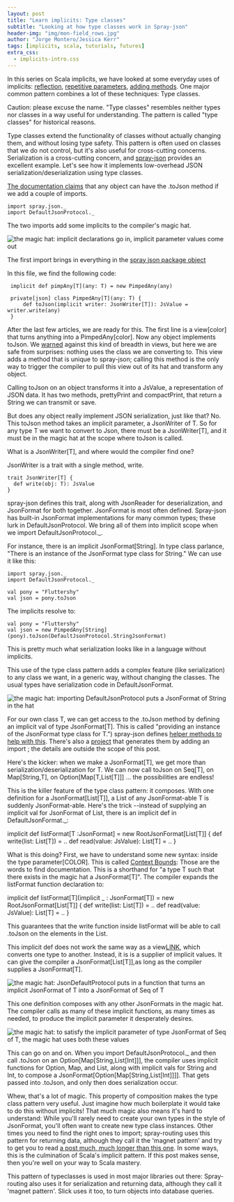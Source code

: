 ```yaml
---
layout: post
title: "Learn implicits: Type classes"
subtitle: "Looking at how type classes work in Spray-json"
header-img: "img/mon-field_rows.jpg"
author: "Jorge Montero/Jessica Kerr"
tags: [implicits, scala, tutorials, futures]
extra_css:
  - implicits-intro.css
---
```


<style scoped>
  
</style>

In this series on Scala implicits, we have looked at some everyday uses of implicits: 
[reflection](http://engineering.monsanto.com/2015/05/14/implicits-intro/), 
[repetitive parameters](http://engineering.monsanto.com/2015/06/15/implicits-futures/), 
[adding methods](http://engineering.monsanto.com/2015/07/31/implicit-conversions/). 
One major common pattern combines a lot of these techniques: Type classes.

Caution: please excuse the name. "Type classes" resembles neither types nor classes in a way useful for understanding.
 The pattern is called "type classes" for historical reasons.

Type classes extend the functionality of classes without actually changing them, and without losing type safety.
This pattern is often used on classes that we do not control, but it's also useful for cross-cutting concerns.
 Serialization is a cross-cutting concern, and [spray-json](https://github.com/spray/spray-json) provides an excellent example.
 Let's see how it implements low-overhead JSON serialization/deserialization using type classes.

[The documentation claims](https://github.com/spray/spray-json#usage) that any object can have the .toJson method 
if we add a couple of imports.

    import spray.json._
    import DefaultJsonProtocol._

The two imports add some implicits to the compiler's magic hat. 

![the magic hat: implicit declarations go in, implicit parameter values come out]("img/typeclass-magic-hat-0.png")

The first import brings in everything in the 
[spray json package object](https://github.com/spray/spray-json/blob/master/src/main/scala/spray/json/package.scala)

In this file, we find the following code: 

     implicit def pimpAny[T](any: T) = new PimpedAny(any)
 
     private[json] class PimpedAny[T](any: T) {
         def toJson(implicit writer: JsonWriter[T]): JsValue = writer.write(any)
     }
   
 After the last few articles, we are ready for this. The first line is a view[color] that turns anything
 into a PimpedAny[color]. Now any object implements toJson.
 We [warned](http://engineering.monsanto.com/2015/07/31/implicit-conversions/) against this kind of breadth in views,
 but here we are safe from surprises: nothing uses the class we are converting to.
 This view adds a method that is unique to spray-json;
 calling this method is the only way to trigger the compiler to pull this view out of its hat and transform any object.

Calling toJson on an object transforms it into a JsValue, a representation of JSON data.
 It has two methods, prettyPrint and compactPrint, that return a String we can transmit or save.
 
But does any object really implement JSON serialization, just like that? No.
This toJson method takes an implicit parameter, a JsonWriter of T.
So for any type T we want to convert to Json, there must be a JsonWriter[T], 
and it must be in the magic hat at the scope where toJson is called. 

What is a JsonWriter[T], and where would the compiler find one?

JsonWriter is a trait with a single method, write.

    trait JsonWriter[T] {
      def write(obj: T): JsValue
    }

spray-json defines this trait, along with JsonReader for deserialization, and JsonFormat for both together. JsonFormat is most often defined.
Spray-json has built-in JsonFormat implementations for many common types; these lurk in DefaultJsonProtocol. 
We bring all of them into implicit scope when we import DefaultJsonProtocol._.
 
For instance, there is an implicit JsonFormat[String]. In type class parlance, "There is an instance of the JsonFormat type class for String." We can use it like this:

    import spray.json._
    import DefaultJsonProtocol._
 
    val pony = "Fluttershy"
    val json = pony.toJson
   
 The implicits resolve to:
 
    val pony = "Fluttershy"
    val json = new PimpedAny[String](pony).toJson(DefaultJsonProtocol.StringJsonFormat)
  
This is pretty much what serialization looks like in a language without implicits.
  
This use of the type class pattern adds a complex feature (like serialization) to any class we want, in a generic way,
without changing the classes. The usual types have serialization code in DefaultJsonFormat.

![the magic hat: importing DefaultJsonProtocol puts a JsonFormat of String in the hat]("img/typeclass-magic-hat-1.png")

For our own class T, we can get access to the .toJson method by defining an implicit val of type JsonFormat[T].
This is called "providing an instance of the JsonFormat type class for T.") spray-json defines 
[helper methods to help with this](https://github.com/spray/spray-json#providing-jsonformats-for-case-classes).
There's also a [project](https://github.com/fommil/spray-json-shapeless) that generates them by adding an import ;
 the details are outside the scope of this post.

Here's the kicker: when we make a JsonFormat[T], we get more than serialization/deserialization for T.
We can now call toJson on Seq[T], on Map[String,T], on Option[Map[T,List[T]]] ... the possibilities are endless!

This is the killer feature of the type class pattern: it composes.
With one definition for a JsonFormat[List[T]], a List of any JsonFormat-able T is suddenly JsonFormat-able.
Here's the trick --instead of supplying an implicit val for JsonFormat of List, there is an implicit def in DefaultJsonFormat._:

  implicit def listFormat[T :JsonFormat] = new RootJsonFormat[List[T]] {
    def write(list: List[T]) = ..
    def read(value: JsValue): List[T] = ..
  }

What is this doing? First, we have to understand some new syntax: inside the type parameter[COLOR]. 
This is called [Context Bounds](http://docs.scala-lang.org/tutorials/FAQ/context-and-view-bounds.html):
Those are the words to find documentation. This is a shorthand for "a type T such that there exists in the magic hat a JsonFormat[T]".
The compiler expands the listFormat function declaration to:

implicit def listFormat[T](implicit _ : JsonFormat[T]) = new RootJsonFormat[List[T]] {
    def write(list: List[T]) = ..
    def read(value: JsValue): List[T] = ..
}

This guarantees that the write function inside listFormat will be able to call .toJson on the elements in the List.

This implicit def does not work the same way as a view[LINK]((http://engineering.monsanto.com/2015/07/31/implicit-conversions/)), which converts one type to another.
Instead, it is is a supplier of implicit values. It can give the compiler a JsonFormat[List[T]],as long as the compiler supplies a JsonFormat[T]. 

![the magic hat: JsonDefaultProtocol puts in a function that turns an implicit JsonFormat of T into a JsonFormat of Seq of T]("img/typeclass-magic-hat-2.png")

This one definition composes with any other JsonFormats in the magic hat. 
The compiler calls as many of these implicit functions, as many times as needed, to produce the implicit parameter it desperately desires. 

![the magic hat: to satisfy the implicit parameter of type JsonFormat of Seq of T, the magic hat uses both these values]("img/typeclass-magic-hat-3.png")

This can go on and on. When you import DefaultJsonProtocol._ and then call .toJson on an Option[Map[String,List[Int]]],
the compiler uses implicit functions for Option, Map, and List, along with implicit vals for String and Int,
to compose a JsonFormat[Option[Map[String,List[Int]]]]. That gets passed into .toJson, and only then does serialization occur.

Whew, that's a lot of magic. This property of composition makes the type class pattern very useful.
Just imagine how much boilerplate it would take to do this without implicits!
That much magic also means it's hard to understand: 
 While you'll rarely need to create your own types in the style of JsonFormat,
you'll often want to create new type class instances. 
Other times you need to find the right ones to import;
spray-routing uses this pattern for returning data, 
although they call it the 'magnet pattern' and try to get you to read [a post much, much longer than this one](http://spray.io/blog/2012-12-13-the-magnet-pattern/).
In some ways, this is the culmination of Scala's implicit pattern. If this post makes sense, then you're well on your way to Scala mastery.


This pattern of typeclasses is used in most major libraries out there: Spray-routing also uses it for serialization
and returning data, although they call it 'magnet pattern'. Slick uses it too, to turn objects into database queries.
